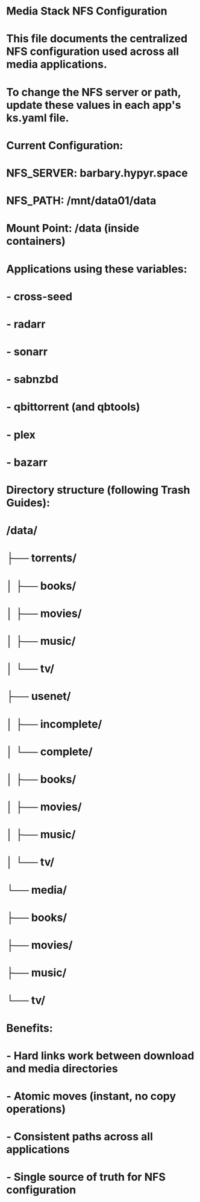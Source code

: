 # Media Stack NFS Configuration
#
# This file documents the centralized NFS configuration used across all media applications.
# To change the NFS server or path, update these values in each app's ks.yaml file.
#
# Current Configuration:
# NFS_SERVER: barbary.hypyr.space
# NFS_PATH: /mnt/data01/data
# Mount Point: /data (inside containers)
#
# Applications using these variables:
# - cross-seed
# - radarr
# - sonarr
# - sabnzbd
# - qbittorrent (and qbtools)
# - plex
# - bazarr
#
# Directory structure (following Trash Guides):
# /data/
# ├── torrents/
# │   ├── books/
# │   ├── movies/
# │   ├── music/
# │   └── tv/
# ├── usenet/
# │   ├── incomplete/
# │   └── complete/
# │       ├── books/
# │       ├── movies/
# │       ├── music/
# │       └── tv/
# └── media/
#     ├── books/
#     ├── movies/
#     ├── music/
#     └── tv/
#
# Benefits:
# - Hard links work between download and media directories
# - Atomic moves (instant, no copy operations)
# - Consistent paths across all applications
# - Single source of truth for NFS configuration
